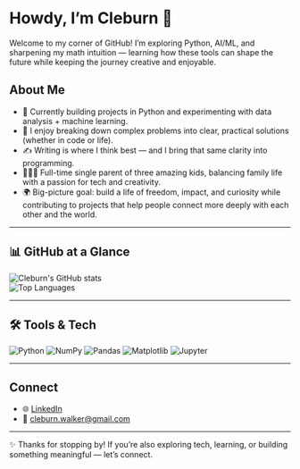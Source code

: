 # Howdy,  I’m Cleburn 👋

Welcome to my corner of GitHub! I’m exploring Python, AI/ML, and sharpening my math intuition — learning how these tools can shape the future while keeping the journey creative and enjoyable.

## About Me
- 🚀 Currently building projects in Python and experimenting with data analysis + machine learning.  
- 🧩 I enjoy breaking down complex problems into clear, practical solutions (whether in code or life).  
- ✍️ Writing is where I think best — and I bring that same clarity into programming.  
- 👨‍👧‍👦 Full-time single parent of three amazing kids, balancing family life with a passion for tech and creativity.  
- 🌍 Big-picture goal: build a life of freedom, impact, and curiosity while contributing to projects that help people connect more deeply with each other and the world.  

---

## 📊 GitHub at a Glance
![Cleburn's GitHub stats](https://github-readme-stats.vercel.app/api?username=cleburn&show_icons=true&theme=tokyonight)  
![Top Languages](https://github-readme-stats.vercel.app/api/top-langs/?username=cleburn&layout=compact&theme=tokyonight)

---

## 🛠️ Tools & Tech
![Python](https://img.shields.io/badge/Python-3776AB?style=for-the-badge&logo=python&logoColor=white)
![NumPy](https://img.shields.io/badge/Numpy-013243?style=for-the-badge&logo=numpy&logoColor=white)
![Pandas](https://img.shields.io/badge/Pandas-150458?style=for-the-badge&logo=pandas&logoColor=white)
![Matplotlib](https://img.shields.io/badge/Matplotlib-004C99?style=for-the-badge&logo=plotly&logoColor=white)
![Jupyter](https://img.shields.io/badge/Jupyter-F37626?style=for-the-badge&logo=jupyter&logoColor=white)

---

## Connect
- 🌐 [LinkedIn](https://www.linkedin.com/)  
- 📧 cleburn.walker@gmail.com  

---
✨ Thanks for stopping by! If you’re also exploring tech, learning, or building something meaningful — let’s connect.
